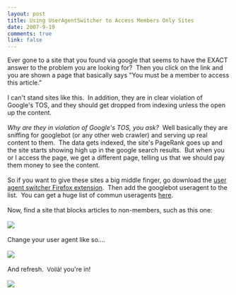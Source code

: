 ```yaml
--- 
layout: post
title: Using UserAgentSwitcher to Access Members Only Sites
date: 2007-9-19
comments: true
link: false
---
```

Ever gone to a site that you found via google that seems to have the EXACT answer to the problem you are looking for?&nbsp; Then you click on the link and you are shown a page that basically says "You must be a member to access this article."<br><br>I can't stand sites like this.&nbsp; In addition, they are in clear violation of Google's TOS, and they should get dropped from indexing unless the open up the content.&nbsp; <br><br><i>Why are they in violation of Google's TOS, you ask?</i>&nbsp; Well basically they are sniffing for googlebot (or any other web crawler) and serving up real content to them.&nbsp; The data gets indexed, the site's PageRank goes up and the site starts showing high up in the google search results.&nbsp; But when you or I access the page, we get a different page, telling us that we should pay them money to see the content.<br><br>So if you want to give these sites a big middle finger, go download the <a href="http://addons.mozilla.org/firefox/addon/59">user agent switcher Firefox extension</a>.&nbsp; Then add the googlebot useragent to the list.&nbsp; You can get a huge list of commun useragents <a href="http://techpatterns.com/forums/about304.html">here</a>.<br><br>Now, find a site that blocks articles to non-members, such as this one:<br><br><img src="http://flux88.com/uploads/using-useragent-switcher1.png"><br><br>Change your user agent like so....<br><br><img src="http://flux88.com/uploads/using-useragent-switcher2.png"><br><br>And refresh.&nbsp; <font size="-1">Voilà!</font> you're in!<br><br><img src="http://flux88.com/uploads/using-useragent-switcher3.png"><br><p></p>
